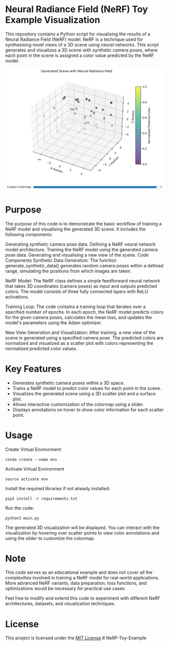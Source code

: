 # Neural Radiance Field (NeRF) Toy Example Visualization
This repository contains a Python script for visualising the results of a Neural Radiance Field (NeRF) model. NeRF is a technique used for synthesising novel views of a 3D scene using neural networks. This script generates and visualizes a 3D scene with synthetic camera poses, where each point in the scene is assigned a color value predicted by the NeRF model.

![My Image](images/interactive_nerf_scene.png)

# Purpose
The purpose of this code is to demonstrate the basic workflow of training a NeRF model and visualising the generated 3D scene. It includes the following components:

Generating synthetic camera pose data.
Defining a NeRF neural network model architecture.
Training the NeRF model using the generated camera pose data.
Generating and visualising a new view of the scene.
Code Components
Synthetic Data Generation: The function generate_synthetic_data() generates random camera poses within a defined range, simulating the positions from which images are taken.

NeRF Model: The NeRF class defines a simple feedforward neural network that takes 3D coordinates (camera poses) as input and outputs predicted colors. The model consists of three fully connected layers with ReLU activations.

Training Loop: The code contains a training loop that iterates over a specified number of epochs. In each epoch, the NeRF model predicts colors for the given camera poses, calculates the mean loss, and updates the model's parameters using the Adam optimizer.

New View Generation and Visualization: After training, a new view of the scene is generated using a specified camera pose. The predicted colors are normalized and visualized as a scatter plot with colors representing the normalized predicted color values.

# Key Features
* Generates synthetic camera poses within a 3D space.
* Trains a NeRF model to predict color values for each point in the scene.
* Visualizes the generated scene using a 3D scatter plot and a surface plot.
* Allows interactive customization of the colormap using a slider.
* Displays annotations on hover to show color information for each scatter point.

# Usage
Create Virtual Environment

``` conda create --name env ```

Activate Virtual Environment

``` source activate env ```

Install the required libraries if not already installed:

``` pip3 install -r requirements.txt ```

Run the code:

``` python3 main.py ```
 
 The generated 3D visualization will be displayed. You can interact with the visualization by hovering over scatter points to view color annotations and using the slider to customize the colormap.

#  Note
This code serves as an educational example and does not cover all the complexities involved in training a NeRF model for real-world applications. More advanced NeRF variants, data preparation, loss functions, and optimizations would be necessary for practical use cases.

Feel free to modify and extend this code to experiment with different NeRF architectures, datasets, and visualization techniques.

# License
This project is licensed under the [MIT License](https://opensource.org/licenses/MIT).# NeRF-Toy-Example
